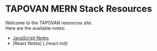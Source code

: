 # TAPOVAN MERN Stack Resources

Welcome to the TAPOVAN resources site.  
Here are the available notes:

- [JavaScript Notes](./javascript.md)
- [React Notes] (./react.md)
